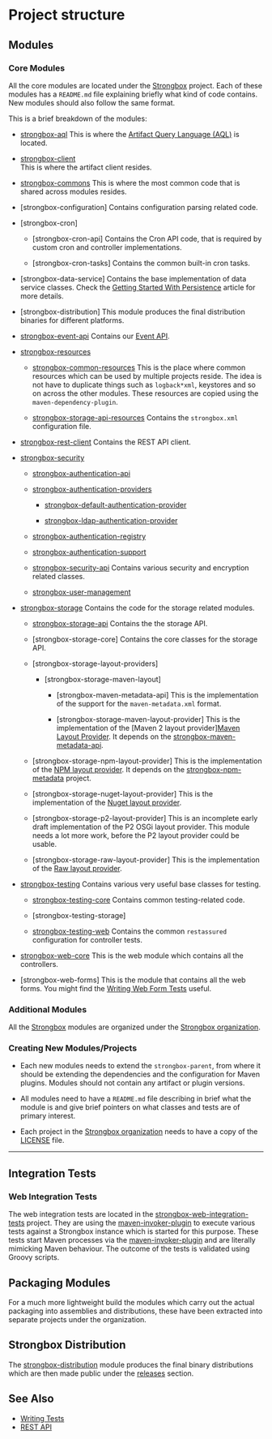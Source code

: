 # Project structure
## Modules
### Core Modules

All the core modules are located under the [Strongbox] project. Each of these modules has a `README.md` file explaining briefly what kind of code contains. New modules should also follow the same format.

This is a brief breakdown of the modules:

* [strongbox-aql](https://github.com/strongbox/strongbox/tree/master/strongbox-aql)
    This is where the [Artifact Query Language (AQL)](https://strongbox.github.io/user-guide/artifact-query-language.html) is located.
    
* [strongbox-client]    
    This is where the artifact client resides.

* [strongbox-commons] 
    This is where the most common code that is shared across modules resides.

* [strongbox-configuration]
    Contains configuration parsing related code.

* [strongbox-cron]

    * [strongbox-cron-api]
        Contains the Cron API code, that is required by custom cron and controller implementations.

    * [strongbox-cron-tasks]
        Contains the common built-in cron tasks.

* [strongbox-data-service]
    Contains the base implementation of data service classes. Check the [Getting Started With Persistence](https://strongbox.github.io/developer-guide/getting-started-with-persistence.html) article for more details.

* [strongbox-distribution]
    This module produces the final distribution binaries for different platforms.

* [strongbox-event-api]
    Contains our [Event API](https://strongbox.github.io/developer-guide/using-the-event-api.html). 

* [strongbox-resources]

    * [strongbox-common-resources]
        This is the place where common resources which can be used by multiple projects reside. The idea is not have to duplicate things such as `logback*xml`, keystores and so on across the other modules. These resources are copied using the `maven-dependency-plugin`.

    * [strongbox-storage-api-resources]
        Contains the `strongbox.xml` configuration file.

* [strongbox-rest-client]
    Contains the REST API client.

* [strongbox-security]

    * [strongbox-authentication-api]

    * [strongbox-authentication-providers]

        * [strongbox-default-authentication-provider]

        * [strongbox-ldap-authentication-provider]

    * [strongbox-authentication-registry]

    * [strongbox-authentication-support]

    * [strongbox-security-api]
        Contains various security and encryption related classes.

    * [strongbox-user-management]

* [strongbox-storage]
    Contains the code for the storage related modules.

    * [strongbox-storage-api]
        Contains the the storage API.

    * [strongbox-storage-core]
        Contains the core classes for the storage API.
        
    * [strongbox-storage-layout-providers]

        * [strongbox-storage-maven-layout]

            * [strongbox-maven-metadata-api]
                This is the implementation of the support for the `maven-metadata.xml` format.

            * [strongbox-storage-maven-layout-provider]
                This is the implementation of the [Maven 2 layout provider][Maven Layout Provider](https://strongbox.github.io/developer-guide/layout-providers/nuget-layout-provider.html). It depends on the [strongbox-maven-metadata-api](https://github.com/strongbox/strongbox/tree/master/strongbox-storage/strongbox-storage-layout-providers/strongbox-storage-maven-layout/strongbox-maven-metadata-api).

    * [strongbox-storage-npm-layout-provider]
        This is the implementation of the [NPM layout provider](https://strongbox.github.io/developer-guide/layout-providers/npm-layout-provider.html). It depends on the [strongbox-npm-metadata](https://github.com/strongbox/strongbox-npm-metadata) project.

    * [strongbox-storage-nuget-layout-provider]
        This is the implementation of the [Nuget layout provider](https://strongbox.github.io/developer-guide/layout-providers/npm-layout-provider.html).
        
    * [strongbox-storage-p2-layout-provider]
        This is an incomplete early draft implementation of the P2 OSGi layout provider. This module needs a lot more work, before the P2 layout provider could be usable.

    * [strongbox-storage-raw-layout-provider]
        This is the implementation of the [Raw layout provider](https://strongbox.github.io/developer-guide/layout-providers/raw-layout-provider.html).
        
* [strongbox-testing]
    Contains various very useful base classes for testing.

    * [strongbox-testing-core]
        Contains common testing-related code.

    * [strongbox-testing-storage]

    * [strongbox-testing-web]
        Contains the common `restassured` configuration for controller tests.

* [strongbox-web-core]
    This is the web module which contains all the controllers.

* [strongbox-web-forms]
    This is the module that contains all the web forms. You might find the [Writing Web Form Tests](https://strongbox.github.io/developer-guide/writing-web-form-tests.html) useful.

### Additional Modules

All the [Strongbox] modules are organized under the [Strongbox organization].

### Creating New Modules/Projects

* Each new modules needs to extend the `strongbox-parent`, from where it should be extending the dependencies and the 
  configuration for Maven plugins. Modules should not contain any artifact or plugin versions.

* All modules need to have a `README.md` file describing in brief what the module is and give brief pointers 
  on what classes and tests are of primary interest.

* Each project in the [Strongbox organization] needs to have a copy of the [LICENSE] file.

---

## Integration Tests

### Web Integration Tests

The web integration tests are located in the [strongbox-web-integration-tests] project. 
They are using the [maven-invoker-plugin] to execute various tests 
against a Strongbox instance which is started for this purpose. These tests start Maven processes via the [maven-invoker-plugin]
and are literally mimicking Maven behaviour. The outcome of the tests is validated using Groovy scripts.

## Packaging Modules

For a much more lightweight build the modules which carry out the actual packaging into assemblies and distributions, 
these have been extracted into separate projects under the organization.

## Strongbox Distribution

The [strongbox-distribution](https://github.com/strongbox/strongbox/tree/master/strongbox-distribution) module produces 
the final binary distributions which are then made public under the [releases](https://github.com/strongbox/strongbox/releases) section.



## See Also
* [Writing Tests](./writing-tests.md)
* [REST API](../user-guide/rest-api.md)

[Strongbox]: https://github.com/strongbox/strongbox
[strongbox-aql]: https://github.com/strongbox/strongbox/tree/master/strongbox-aql
[strongbox-authentication-api]: https://github.com/strongbox/strongbox/tree/master/strongbox-security/strongbox-authentication-api
[strongbox-authentication-providers]: https://github.com/strongbox/strongbox/tree/master/strongbox-security/strongbox-authentication-providers
[strongbox-default-authentication-provider]: https://github.com/strongbox/strongbox/tree/master/strongbox-security/strongbox-authentication-providers/strongbox-default-authentication-provider
[strongbox-ldap-authentication-provider]: https://github.com/strongbox/strongbox/tree/master/strongbox-security/strongbox-authentication-providers/strongbox-ldap-authentication-provider
[strongbox-authentication-registry]: https://github.com/strongbox/strongbox/tree/master/strongbox-security/strongbox-authentication-registry
[strongbox-authentication-support]: https://github.com/strongbox/strongbox/tree/master/strongbox-security/strongbox-authentication-support
[strongbox-user-management]: https://github.com/strongbox/strongbox/tree/master/strongbox-security/strongbox-user-management
[Strongbox organization]: https://github.com/strongbox
[strongbox-client]: https://github.com/strongbox/strongbox/tree/master/strongbox-client
[strongbox-commons]: https://github.com/strongbox/strongbox/tree/master/strongbox-commons
[strongbox-common-resources]: https://github.com/strongbox/strongbox/tree/master/strongbox-resources/strongbox-common-resources
[strongbox-event-api]: https://github.com/strongbox/strongbox/tree/master/strongbox-event-api
[strongbox-metadata-core]: https://github.com/strongbox/strongbox/tree/master/strongbox-metadata-core 
[strongbox-parent]: https://github.com/strongbox/strongbox-parent/tree/master
[strongbox-resources]: https://github.com/strongbox/strongbox/tree/master/strongbox-resources
[strongbox-rest-client]: https://github.com/strongbox/strongbox/tree/master/strongbox-rest-client
[strongbox-security]: https://github.com/strongbox/strongbox/tree/master/strongbox-security
[strongbox-security-api]: https://github.com/strongbox/strongbox/tree/master/strongbox-security-api
[strongbox-storage]: https://github.com/strongbox/strongbox/tree/master/strongbox-storage
[strongbox-storage-api]: https://github.com/strongbox/strongbox/tree/master/strongbox-storage/strongbox-storage-api
[strongbox-storage-api-resources]: https://github.com/strongbox/strongbox/tree/master/strongbox-resources/strongbox-storage-resources/strongbox-storage-api-resources
[strongbox-storage-metadata]: https://github.com/strongbox/strongbox/tree/master/strongbox-storage/strongbox-storage-metadata
[strongbox-storage-resources]: https://github.com/strongbox/strongbox/tree/master/strongbox-resources/strongbox-storage-resources
[strongbox-testing]: https://github.com/strongbox/strongbox/tree/master/strongbox-testing
[strongbox-testing-core]: https://github.com/strongbox/strongbox/tree/master/strongbox-testing/strongbox-testing-core
[strongbox-testing-web]: https://github.com/strongbox/strongbox/tree/master/strongbox-testing/strongbox-testing-web
[strongbox-web-core]: https://github.com/strongbox/strongbox/tree/master/strongbox-web-core
[strongbox-web-integration-tests]: https://github.com/strongbox/strongbox-web-integration-tests
[strongbox-web-resources]: https://github.com/strongbox/strongbox/tree/master/strongbox-resources/strongbox-web-resources
[LICENSE]: https://github.com/strongbox/strongbox/blob/master/LICENSE

[maven-invoker-plugin]: http://maven.apache.org/plugins/maven-invoker-plugin/
